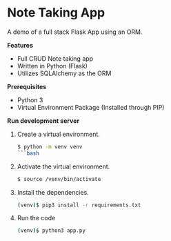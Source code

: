 # Note Taking App
A demo of a full stack Flask App using an ORM.

**Features**
- Full CRUD Note taking app
- Written in Python (Flask)
- Utilizes SQLAlchemy as the ORM

**Prerequisites**
- Python 3
- Virtual Environment Package (Installed through PIP)

**Run development server**
1. Create a virtual environment.
    ```bash
    $ python -m venv venv
    ```bash
2. Activate the virtual environment.
    ```bash
    $ source /venv/bin/activate
    ```
3. Install the dependencies.
    ```bash
    (venv)$ pip3 install -r requirements.txt
    ```
4. Run the code
    ```bash
    (venv)$ python3 app.py
    ```
